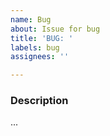 ```yaml
---
name: Bug
about: Issue for bug
title: 'BUG: '
labels: bug
assignees: ''

---
```


### Description
...